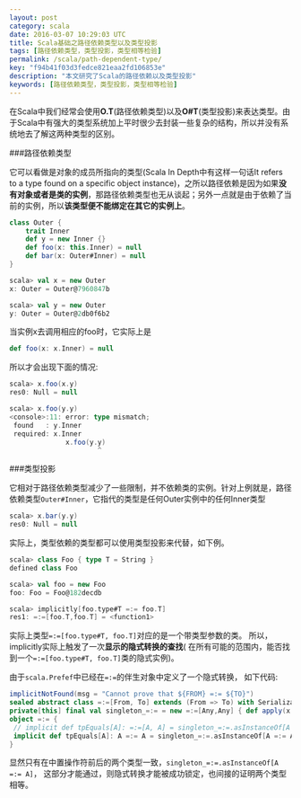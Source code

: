 ```yaml
---
layout: post
category: scala
date: 2016-03-07 10:29:03 UTC
title: Scala基础之路径依赖类型以及类型投影
tags: [路径依赖类型，类型投影，类型相等检验]
permalink: /scala/path-dependent-type/
key: "f94b41f03d3fedce821eaa2fd106853e"
description: "本文研究了Scala的路径依赖以及类型投影"
keywords: [路径依赖类型，类型投影，类型相等检验]
---
```


在Scala中我们经常会使用**O.T**(路径依赖类型)以及**O#T**(类型投影)来表达类型。由于Scala中有强大的类型系统加上平时很少去封装一些复杂的结构，所以并没有系统地去了解这两种类型的区别。

###路径依赖类型

它可以看做是对象的成员所指向的类型(Scala In Depth中有这样一句话It refers to a type found on a specific object instance)，之所以路径依赖是因为如果**没有对象或者是类的实例**，那路径依赖类型也无从谈起；另外一点就是由于依赖了当前的实例，所以**该类型便不能绑定在其它的实例上**。

```scala
class Outer {
    trait Inner 
    def y = new Inner {}
    def foo(x: this.Inner) = null
    def bar(x: Outer#Inner) = null
}

scala> val x = new Outer
x: Outer = Outer@7960847b

scala> val y = new Outer
y: Outer = Outer@2db0f6b2
```

当实例x去调用相应的foo时，它实际上是

```scala
def foo(x: x.Inner) = null
```

所以才会出现下面的情况:

```scala
scala> x.foo(x.y)
res0: Null = null

scala> x.foo(y.y)
<console>:11: error: type mismatch;
 found   : y.Inner
 required: x.Inner
              x.foo(y.y)
                      ^
```

###类型投影

它相对于路径依赖类型减少了一些限制，并不依赖类的实例。针对上例就是，路径依赖类型`Outer#Inner`，它指代的类型是任何Outer实例中的任何Inner类型

```scala
scala> x.bar(y.y)
res0: Null = null
```

实际上，类型依赖的类型都可以使用类型投影来代替，如下例。


```scala
scala> class Foo { type T = String }
defined class Foo

scala> val foo = new Foo
foo: Foo = Foo@182decdb

scala> implicitly[foo.type#T =:= foo.T]
res1: =:=[foo.T,foo.T] = <function1>
```

实际上类型```=:=[foo.type#T, foo.T]```对应的是一个带类型参数的类。 所以，implicitly实际上触发了一次**显示的隐式转换的查找**(
在所有可能的范围内，能否找到一个```=:=[foo.type#T, foo.T]```类的隐式实例)。

由于```scala.Prefef```中已经在```=:=```的伴生对象中定义了一个隐式转换， 如下代码:

```scala
implicitNotFound(msg = "Cannot prove that ${FROM} =:= ${TO}")
sealed abstract class =:=[From, To] extends (From => To) with Serializable
private[this] final val singleton_=:= = new =:=[Any,Any] { def apply(x: Any): Any = x }
object =:= {
 // implicit def tpEquals[A]: =:=[A, A] = singleton_=:=.asInstanceOf[A =:= A]
 implicit def tpEquals[A]: A =:= A = singleton_=:=.asInstanceOf[A =:= A]
}
```

显然只有在中置操作符前后的两个类型一致，```singleton_=:=.asInstanceOf[A =:= A]```， 这部分才能通过，则隐式转换才能被成功锁定，也间接的证明两个类型相等。